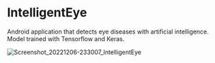 # IntelligentEye
Android application that detects eye diseases with artificial intelligence. 
Model trained with Tensorflow and Keras.

![Screenshot_20221206-233007_IntelligentEye](https://user-images.githubusercontent.com/43733328/206016620-ae4ba299-8498-4056-bca4-ae5e90d6b7a3.jpg)
